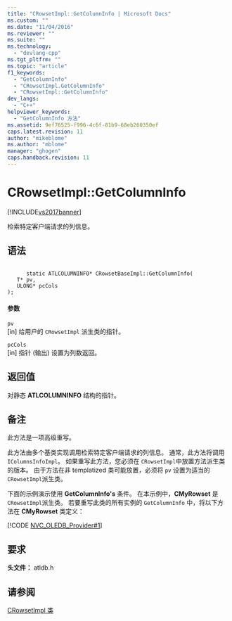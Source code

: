 ```yaml
---
title: "CRowsetImpl::GetColumnInfo | Microsoft Docs"
ms.custom: ""
ms.date: "11/04/2016"
ms.reviewer: ""
ms.suite: ""
ms.technology: 
  - "devlang-cpp"
ms.tgt_pltfrm: ""
ms.topic: "article"
f1_keywords: 
  - "GetColumnInfo"
  - "CRowsetImpl.GetColumnInfo"
  - "CRowsetImpl::GetColumnInfo"
dev_langs: 
  - "C++"
helpviewer_keywords: 
  - "GetColumnInfo 方法"
ms.assetid: 9ef76525-f996-4c6f-81b9-68eb260350ef
caps.latest.revision: 11
author: "mikeblome"
ms.author: "mblome"
manager: "ghogen"
caps.handback.revision: 11
---
```

# CRowsetImpl::GetColumnInfo
[!INCLUDE[vs2017banner](../../assembler/inline/includes/vs2017banner.md)]

检索特定客户端请求的列信息。  
  
## 语法  
  
```  
  
      static ATLCOLUMNINFO* CRowsetBaseImpl::GetColumnInfo(  
   T* pv,  
   ULONG* pcCols   
);  
```  
  
#### 参数  
 `pv`  
 \[in\] 给用户的 `CRowsetImpl` 派生类的指针。  
  
 `pcCols`  
 \[in\] 指针 \(输出\) 设置为列数返回。  
  
## 返回值  
 对静态 **ATLCOLUMNINFO** 结构的指针。  
  
## 备注  
 此方法是一项高级重写。  
  
 此方法由多个基类实现调用检索特定客户端请求的列信息。  通常，此方法将调用 `IColumnsInfoImpl`。  如果重写此方法，您必须在 `CRowsetImpl`中放置方法派生类的版本。  由于方法在非 templatized 类可能放置，必须将 `pv` 设置为适当的 `CRowsetImpl`派生类。  
  
 下面的示例演示使用 **GetColumnInfo's** 条件。  在本示例中，**CMyRowset** 是 `CRowsetImpl`派生类。  若要重写此类的所有实例的 `GetColumnInfo` 中，将以下方法在 **CMyRowset** 类定义：  
  
 [!CODE [NVC_OLEDB_Provider#1](../CodeSnippet/VS_Snippets_Cpp/NVC_OLEDB_Provider#1)]  
  
## 要求  
 **头文件：** atldb.h  
  
## 请参阅  
 [CRowsetImpl 类](../../data/oledb/crowsetimpl-class.md)